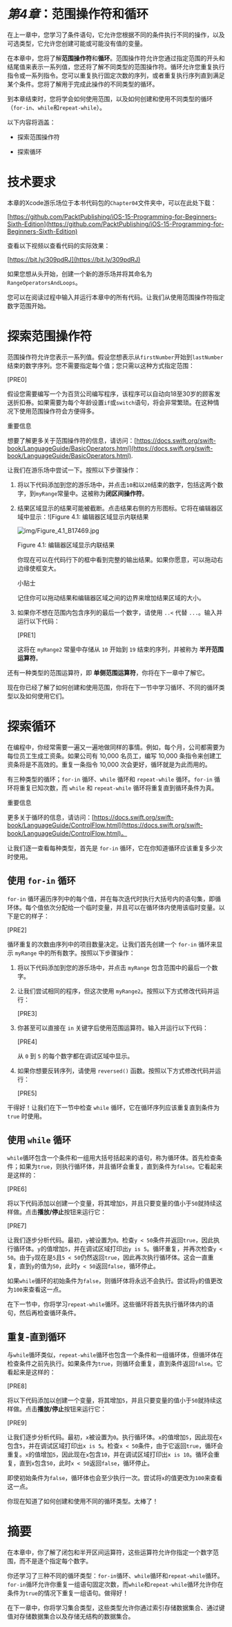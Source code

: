 # *第4章*：范围操作符和循环

在上一章中，您学习了条件语句，它允许您根据不同的条件执行不同的操作，以及可选类型，它允许您创建可能或可能没有值的变量。

在本章中，您将了解**范围操作符**和**循环**。范围操作符允许您通过指定范围的开头和结尾值来表示一系列值，您还将了解不同类型的范围操作符。循环允许您重复执行指令或一系列指令。您可以重复执行固定次数的序列，或者重复执行序列直到满足某个条件。您将了解用于完成此操作的不同类型的循环。

到本章结束时，您将学会如何使用范围，以及如何创建和使用不同类型的循环（`for-in`、`while`和`repeat-while`）。

以下内容将涵盖：

+   探索范围操作符

+   探索循环

# 技术要求

本章的Xcode游乐场位于本书代码包的`Chapter04`文件夹中，可以在此处下载：

[https://github.com/PacktPublishing/iOS-15-Programming-for-Beginners-Sixth-Edition](https://github.com/PacktPublishing/iOS-15-Programming-for-Beginners-Sixth-Edition)

查看以下视频以查看代码的实际效果：

[https://bit.ly/309pdRJ](https://bit.ly/309pdRJ)

如果您想从头开始，创建一个新的游乐场并将其命名为`RangeOperatorsAndLoops`。

您可以在阅读过程中输入并运行本章中的所有代码。让我们从使用范围操作符指定数字范围开始。

# 探索范围操作符

范围操作符允许您表示一系列值。假设您想表示从`firstNumber`开始到`lastNumber`结束的数字序列。您不需要指定每个值；您只需以这种方式指定范围：

[PRE0]

假设您需要编写一个为百货公司编写程序，该程序可以自动向18至30岁的顾客发送折扣券。如果需要为每个年龄设置`if`或`switch`语句，将会非常繁琐。在这种情况下使用范围操作符会方便得多。

重要信息

想要了解更多关于范围操作符的信息，请访问：[https://docs.swift.org/swift-book/LanguageGuide/BasicOperators.html](https://docs.swift.org/swift-book/LanguageGuide/BasicOperators.html).

让我们在游乐场中尝试一下。按照以下步骤操作：

1.  将以下代码添加到您的游乐场中，并点击`10`和以`20`结束的数字，包括这两个数字，到`myRange`常量中。这被称为**闭区间操作符**。

1.  结果区域显示的结果可能被截断。点击结果右侧的方形图标。它将在编辑器区域中显示：![Figure 4.1: 编辑器区域显示内联结果

    ![img/Figure_4.1_B17469.jpg](img/Figure_4.1_B17469.jpg)

    Figure 4.1: 编辑器区域显示内联结果

    你现在可以在代码行下的框中看到完整的输出结果。如果你愿意，可以拖动右边缘使框变大。

    小贴士

    记住你可以拖动结果和编辑器区域之间的边界来增加结果区域的大小。

1.  如果你不想在范围内包含序列的最后一个数字，请使用 `..<` 代替 `...`。输入并运行以下代码：

    [PRE1]

    这将在 `myRange2` 常量中存储从 `10` 开始到 `19` 结束的序列，并被称为 **半开范围运算符**。

还有一种类型的范围运算符，即 **单侧范围运算符**，你将在下一章中了解它。

现在你已经了解了如何创建和使用范围，你将在下一节中学习循环、不同的循环类型以及如何使用它们。

# 探索循环

在编程中，你经常需要一遍又一遍地做同样的事情。例如，每个月，公司都需要为每位员工生成工资条。如果公司有 10,000 名员工，编写 10,000 条指令来创建工资条将是不高效的。重复一条指令 10,000 次会更好，循环就是为此而用的。

有三种类型的循环；`for-in` 循环、`while` 循环和 `repeat-while` 循环。`for-in` 循环将重复已知次数，而 `while` 和 `repeat-while` 循环将重复直到循环条件为真。

重要信息

更多关于循环的信息，请访问：[https://docs.swift.org/swift-book/LanguageGuide/ControlFlow.html](https://docs.swift.org/swift-book/LanguageGuide/ControlFlow.html)。

让我们逐一查看每种类型，首先是 `for-in` 循环，它在你知道循环应该重复多少次时使用。

## 使用 `for-in` 循环

`for-in` 循环遍历序列中的每个值，并在每次迭代时执行大括号内的语句集，即循环体。每个值依次分配给一个临时变量，并且可以在循环体内使用该临时变量。以下是它的样子：

[PRE2]

循环重复的次数由序列中的项目数量决定。让我们首先创建一个 `for-in` 循环来显示 `myRange` 中的所有数字。按照以下步骤操作：

1.  将以下代码添加到您的游乐场中，并点击 `myRange` 包含范围中的最后一个数字。

1.  让我们尝试相同的程序，但这次使用 `myRange2`。按照以下方式修改代码并运行：

    [PRE3]

1.  你甚至可以直接在 `in` 关键字后使用范围运算符。输入并运行以下代码：

    [PRE4]

    从 `0` 到 `5` 的每个数字都在调试区域中显示。

1.  如果你想要反转序列，请使用 `reversed()` 函数。按照以下方式修改代码并运行：

    [PRE5]

干得好！让我们在下一节中检查 `while` 循环，它在循环序列应该重复直到条件为 `true` 时使用。

## 使用 `while` 循环

`while`循环包含一个条件和一组用大括号括起来的语句，称为循环体。首先检查条件；如果为`true`，则执行循环体，并且循环会重复，直到条件为`false`。它看起来是这样的：

[PRE6]

将以下代码添加以创建一个变量，将其增加`5`，并且只要变量的值小于`50`就持续这样做。点击**播放/停止**按钮来运行它：

[PRE7]

让我们逐步分析代码。最初，`y`被设置为`0`。检查`y < 50`条件并返回`true`，因此执行循环体。`y`的值增加`5`，并在调试区域打印出`y is 5`。循环重复，并再次检查`y < 50`。由于`y`现在是`5`且`5 < 50`仍然返回`true`，因此再次执行循环体。这会一直重复，直到`y`的值为`50`，此时`y < 50`返回`false`，循环停止。

如果`while`循环的初始条件为`false`，则循环体将永远不会执行。尝试将`y`的值更改为`100`来查看这一点。

在下一节中，你将学习`repeat-while`循环。这些循环将首先执行循环体内的语句，然后再检查循环条件。

## 重复-直到循环

与`while`循环类似，`repeat-while`循环也包含一个条件和一组循环体，但循环体在检查条件之前先执行。如果条件为`true`，则循环会重复，直到条件返回`false`。它看起来是这样的：

[PRE8]

将以下代码添加以创建一个变量，将其增加`5`，并且只要变量的值小于`50`就持续这样做。点击**播放/停止**按钮来运行它：

[PRE9]

让我们逐步分析代码。最初，`x`被设置为`0`。执行循环体。`x`的值增加`5`，因此现在`x`包含`5`，并在调试区域打印出`x is 5`。检查`x < 50`条件，由于它返回`true`，循环会重复。`x`的值增加`5`，因此现在`x`包含`10`，并在调试区域打印出`x is 10`。循环会重复，直到`x`包含`50`，此时`x < 50`返回`false`，循环停止。

即使初始条件为`false`，循环体也会至少执行一次。尝试将`x`的值更改为`100`来查看这一点。

你现在知道了如何创建和使用不同的循环类型。太棒了！

# 摘要

在本章中，你了解了闭包和半开区间运算符，这些运算符允许你指定一个数字范围，而不是逐个指定每个数字。

你还学习了三种不同的循环类型：`for-in`循环、`while`循环和`repeat-while`循环。`for-in`循环允许你重复一组语句固定次数，而`while`和`repeat-while`循环允许你在条件为`true`的情况下重复一组语句。做得好！

在下一章中，你将学习集合类型，这些类型允许你通过索引存储数据集合、通过键值对存储数据集合以及存储无结构的数据集合。
